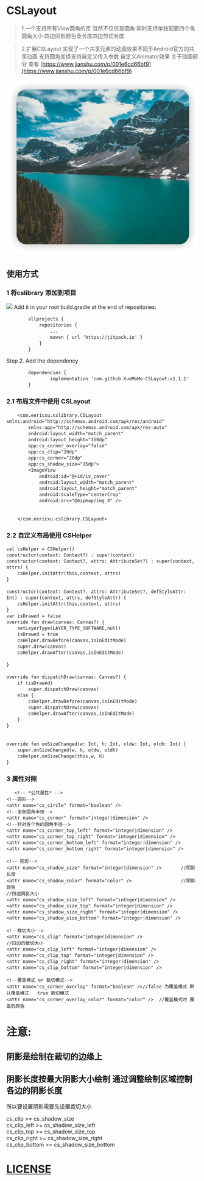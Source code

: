 # CSLayout
  >1.一个支持所有View圆角的库 当然不仅仅是圆角  同时支持单独配置四个角圆角大小 四边阴影颜色及长度四边剪切长度
  
  >2.扩展CSLayout 实现了一个共享元素的动画效果不同于Android官方的共享动画 支持圆角变换支持自定义传入参数 自定义Animator效果
  关于动画部分 查看 [https://www.jianshu.com/p/001e6cd66bf9](https://www.jianshu.com/p/001e6cd66bf9)
  
![圆角和阴影效果](/demoImg/1023565322.jpg)
## 使用方式 ##

### 1 将cslibrary 添加到项目 ###
[![](https://jitpack.io/v/XueMoMo/CSLayout.svg)](https://jitpack.io/#XueMoMo/CSLayout)
Add it in your root build.gradle at the end of repositories:

        	allprojects {
        		repositories {
        			...
        			maven { url 'https://jitpack.io' }
        		}
        	}
Step 2. Add the dependency
        
        	dependencies {
        	        implementation 'com.github.XueMoMo:CSLayout:v1.1.1'
        	}

### 2.1 布局文件中使用  CSLayout ###

        <com.eericxu.cslibrary.CSLayout xmlns:android="http://schemas.android.com/apk/res/android"
            xmlns:app="http://schemas.android.com/apk/res-auto"
            android:layout_width="match_parent"
            android:layout_height="350dp"
            app:cs_corner_overlay="false"
            app:cs_clip="20dp"
            app:cs_corner="20dp"
            app:cs_shadow_size="15dp">
            <ImageView
                android:id="@+id/iv_cover"
                android:layout_width="match_parent"
                android:layout_height="match_parent"
                android:scaleType="centerCrop"
                android:src="@mipmap/img_4" />
        
        
        </com.eericxu.cslibrary.CSLayout>

### 2.2 自定义布局使用  CSHelper ###
          
    val csHelper = CSHelper()
    constructor(context: Context?) : super(context)
    constructor(context: Context?, attrs: AttributeSet?) : super(context, attrs) {
        csHelper.initAttr(this,context, attrs)
    }
    
    constructor(context: Context?, attrs: AttributeSet?, defStyleAttr: Int) : super(context, attrs, defStyleAttr) {
        csHelper.initAttr(this,context, attrs)
    }
    var isDrawed = false
    override fun draw(canvas: Canvas?) {
        setLayerType(LAYER_TYPE_SOFTWARE,null)
        isDrawed = true
        csHelper.drawBefore(canvas,isInEditMode)
        super.draw(canvas)
        csHelper.drawAfter(canvas,isInEditMode)

    }

    override fun dispatchDraw(canvas: Canvas?) {
        if (isDrawed)
            super.dispatchDraw(canvas)
        else {
            csHelper.drawBefore(canvas,isInEditMode)
            super.dispatchDraw(canvas)
            csHelper.drawAfter(canvas,isInEditMode)
        }
    }


    override fun onSizeChanged(w: Int, h: Int, oldw: Int, oldh: Int) {
        super.onSizeChanged(w, h, oldw, oldh)
        csHelper.onSizeChange(this,w, h)
    }
### 3 属性对照 ###

       <!-- *公共属性* -->
    <!--圆形-->
    <attr name="cs_circle" format="boolean" />
    <!--全部圆角半径-->
    <attr name="cs_corner" format="integer|dimension" />
    <!--针对各个角的圆角半径-->
    <attr name="cs_corner_top_left" format="integer|dimension" />
    <attr name="cs_corner_top_right" format="integer|dimension" />
    <attr name="cs_corner_bottom_left" format="integer|dimension" />
    <attr name="cs_corner_bottom_right" format="integer|dimension" />

    <!-- 阴影-->
    <attr name="cs_shadow_size" format="integer|dimension" />       //阴影长度
    <attr name="cs_shadow_color" format="color" />                  //阴影颜色
    //四边阴影大小
    <attr name="cs_shadow_size_left" format="integer|dimension" />  
    <attr name="cs_shadow_size_top" format="integer|dimension" />
    <attr name="cs_shadow_size_right" format="integer|dimension" />
    <attr name="cs_shadow_size_bottom" format="integer|dimension" />

    <!--裁切大小-->
    <attr name="cs_clip" format="integer|dimension" />
    //四边的裁切大小
    <attr name="cs_clip_left" format="integer|dimension" />
    <attr name="cs_clip_top" format="integer|dimension" />
    <attr name="cs_clip_right" format="integer|dimension" />
    <attr name="cs_clip_bottom" format="integer|dimension" />

    <!--覆盖模式 or 裁切模式-->
    <attr name="cs_corner_overlay" format="boolean" />//false 为覆盖模式 默认覆盖模式   true 裁切模式
    <attr name="cs_corner_overlay_color" format="color" />  //覆盖模式时 覆盖的颜色
    

# 注意: #

 ## 阴影是绘制在裁切的边缘上 #
 ## 阴影长度按最大阴影大小绘制 通过调整绘制区域控制各边的阴影长度 ##
 所以要设置阴影需要先设置裁切大小
  
  cs_clip >= cs_shadow_size   
  cs_clip_left >= cs_shadow_size_left   
  cs_clip_top >= cs_shadow_size_top   
  cs_clip_right >= cs_shadow_size_right   
  cs_clip_bottom >= cs_shadow_size_bottom
  
     

# [LICENSE](/LICENSE)  #

